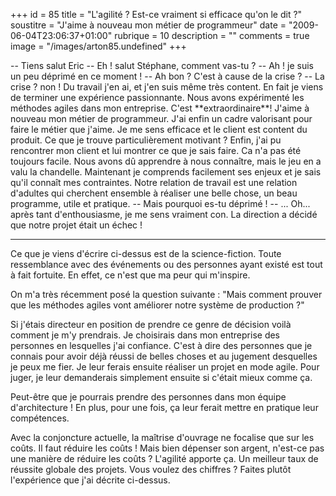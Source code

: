 +++
id = 85
title = "L'agilité ? Est-ce vraiment si efficace qu'on le dit ?"
soustitre = "J'aime à nouveau mon métier de programmeur"
date = "2009-06-04T23:06:37+01:00"
rubrique = 10
description = ""
comments = true
image = "/images/arton85.undefined"
+++

<div class="chapo"></div>
-- Tiens salut Eric
-- Eh ! salut Stéphane, comment vas-tu ?
-- Ah ! je suis un peu déprimé en ce moment !
-- Ah bon ? C'est à cause de la crise ?
-- La crise ? non ! Du travail j'en ai, et j'en suis même très content. En fait je viens de terminer une expérience passionnante. Nous avons expérimenté les méthodes agiles dans mon entreprise. C'est **extraordinaire**! J'aime à nouveau mon métier de programmeur. J'ai enfin un cadre valorisant pour faire le métier que j'aime. Je me sens efficace et le client est content du produit.
Ce que je trouve particulièrement motivant ? Enfin, j'ai pu rencontrer mon client et lui montrer ce que je sais faire. Ca n'a pas été toujours facile. Nous avons dû apprendre à nous connaître, mais le jeu en a valu la chandelle. Maintenant je comprends facilement ses enjeux et je sais qu'il connaît mes contraintes. Notre relation de travail est une relation d'adultes qui cherchent ensemble à réaliser une belle chose, un beau programme, utile et pratique. 
-- Mais pourquoi es-tu déprimé !
-- ... Oh... après tant d'enthousiasme, je me sens vraiment con. La direction a décidé que notre projet était un échec !

----

Ce que je viens d'écrire ci-dessus est de la science-fiction. Toute ressemblance avec des événements ou des personnes ayant existé est tout à fait fortuite. En effet, ce n'est que ma peur qui m'inspire. 

On m'a très récemment posé la question suivante :
"Mais comment prouver que les méthodes agiles vont améliorer notre système de production ?"

Si j'étais directeur en position de prendre ce genre de décision voilà comment je m'y prendrais. Je choisirais dans mon entreprise des personnes en lesquelles j'ai confiance. C'est à dire des personnes que je connais pour avoir déjà réussi de belles choses et au jugement desquelles je peux me fier. Je leur ferais ensuite réaliser un projet en mode agile. Pour juger, je leur demanderais simplement ensuite si c'était mieux comme ça.

Peut-être que je pourrais prendre des personnes dans mon équipe d'architecture ! En plus, pour une fois, ça leur ferait mettre en pratique leur compétences.

Avec la conjoncture actuelle, la maîtrise d'ouvrage ne focalise que sur les coûts. Il faut réduire les coûts ! Mais bien dépenser son argent, n'est-ce pas une manière de réduire les coûts ? L'agilité apporte ça. Un meilleur taux de réussite globale des projets. Vous voulez des chiffres ? Faites plutôt l'expérience que j'ai décrite ci-dessus.